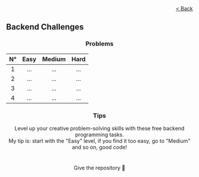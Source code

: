 <p align="right">
  <a href="../../../README.md">< Back</a>
</p>

<h2>Backend Challenges</h2>

<h3 align="center">Problems</h3>

<div align="center">

| N° | Easy 	| Medium 	| Hard 	|
|:---: |:---:	|:---:	|:---:	|
| 1 | ...	| ... 	| ... 	|
| 2 | ... 	| ... 	| ... 	|
| 3 | ... 	| ... 	| ... 	|
| 4 | ... 	| ... 	| ... 	|

</div>

<h3 align="center">Tips</h3>

<p align="center">Level up your creative problem-solving skills with these free backend programming tasks.
<br>
My tip is: start with the "Easy" level, if you find it too easy, go to "Medium" and so on, good code!</p>

#

<p align="center">Give the repository 🌟<p>
